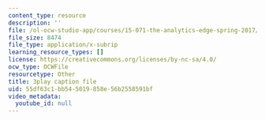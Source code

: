 ```yaml
---
content_type: resource
description: ''
file: /ol-ocw-studio-app/courses/15-071-the-analytics-edge-spring-2017/55df63c1bb545019858e56b2558591bf_EGDQfE7MREw.vtt
file_size: 8474
file_type: application/x-subrip
learning_resource_types: []
license: https://creativecommons.org/licenses/by-nc-sa/4.0/
ocw_type: OCWFile
resourcetype: Other
title: 3play caption file
uid: 55df63c1-bb54-5019-858e-56b2558591bf
video_metadata:
  youtube_id: null
---
```

